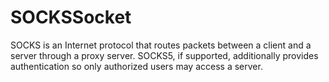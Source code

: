 # SOCKSSocket

SOCKS is an Internet protocol that routes packets between a client and a
server through a proxy server.  SOCKS5, if supported, additionally provides
authentication so only authorized users may access a server.
